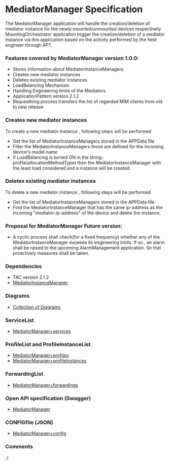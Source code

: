 # MediatorManager Specification
The MediatorManager application will handle the creation/deletion of mediator instance for the newly mounted/unmounted devices respectively. MountingOrchestrator application trigger the creation/deletion of a mediator instance via this application based on the activity performed by the field engineer through APT.

### Features covered by MediatorManager version 1.0.0:
- Stores information about MediatorInstanceManagers
- Creates new mediator instances
- Deletes existing mediator instances
- LoadBalancing Mechanism 
- Handling Engineering limits of the Mediators
- ApplicationPattern version 2.1.2
- Bequeathing process transfers the list of regarded MIM clients from old to new release

### Creates new mediator instances
To create a new mediator instance , following steps will be performed
- Get the list of MediatorInstanceManagers stored in the APPData file
- Filter the MediatorInstanceManagers those are defined for the incoming device's model name
- If LoadBalancing is turned ON in the string-profile(allocationMethodType) then the MediatorInstanceManager with the least load considered and a instance will be created. 
 
### Deletes existing mediator instances
To delete a new mediator instance , following steps will be performed
- Get the list of MediatorInstanceManagers stored in the APPData file
- Find the MediatorInstanceManager that has the same ip-address as the incoming "mediator-ip-address" of the device and delete the instance.

### Proposal for MediatorManager Future version:
- A cyclic process shall check(for a fixed frequency) whether any of the MediatorInstanceManager exceeds its engineering limits. If so , an alarm shall be raised to the upcoming AlarmManagement application. So that proactively measures shall be taken.

### Dependencies
- TAC version 2.1.2
- [MediatorInstanceManager](https://github.com/openBackhaul/MediatorInstanceManager)

### Diagrams  
- [Collection of Diagrams](./diagrams)

### ServiceList
- [MediatorManager+services](./MediatorManager+services.yaml)

### ProfileList and ProfileInstanceList
- [MediatorManager+profiles](./MediatorManager+profiles.yaml)
- [MediatorManager+profileInstances](./MediatorManager+profileInstances.yaml)

### ForwardingList
- [MediatorManager+forwardings](./MediatorManager+forwardings.yaml)

### Open API specification (Swagger)
- [MediatorManager](./MediatorManager.yaml)

### CONFIGfile (JSON)
- [MediatorManager+config](./MediatorManager+config.json)

### Comments
./.

